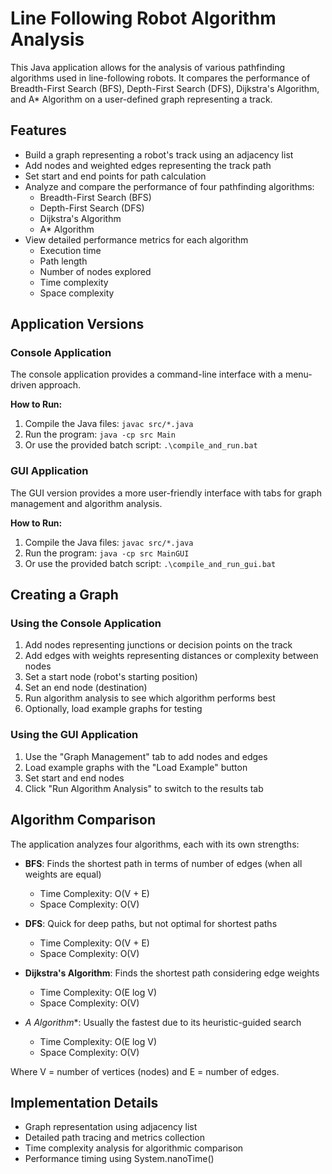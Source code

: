 # Line Following Robot Algorithm Analysis

This Java application allows for the analysis of various pathfinding algorithms used in line-following robots. It compares the performance of Breadth-First Search (BFS), Depth-First Search (DFS), Dijkstra's Algorithm, and A* Algorithm on a user-defined graph representing a track.

## Features

- Build a graph representing a robot's track using an adjacency list
- Add nodes and weighted edges representing the track path
- Set start and end points for path calculation
- Analyze and compare the performance of four pathfinding algorithms:
  - Breadth-First Search (BFS)
  - Depth-First Search (DFS)
  - Dijkstra's Algorithm
  - A* Algorithm
- View detailed performance metrics for each algorithm
  - Execution time
  - Path length
  - Number of nodes explored
  - Time complexity
  - Space complexity

## Application Versions

### Console Application

The console application provides a command-line interface with a menu-driven approach.

**How to Run:**
1. Compile the Java files: `javac src/*.java`
2. Run the program: `java -cp src Main`
3. Or use the provided batch script: `.\compile_and_run.bat`

### GUI Application

The GUI version provides a more user-friendly interface with tabs for graph management and algorithm analysis.

**How to Run:**
1. Compile the Java files: `javac src/*.java`
2. Run the program: `java -cp src MainGUI`
3. Or use the provided batch script: `.\compile_and_run_gui.bat`

## Creating a Graph

### Using the Console Application
1. Add nodes representing junctions or decision points on the track
2. Add edges with weights representing distances or complexity between nodes
3. Set a start node (robot's starting position)
4. Set an end node (destination)
5. Run algorithm analysis to see which algorithm performs best
6. Optionally, load example graphs for testing

### Using the GUI Application
1. Use the "Graph Management" tab to add nodes and edges
2. Load example graphs with the "Load Example" button
3. Set start and end nodes
4. Click "Run Algorithm Analysis" to switch to the results tab

## Algorithm Comparison

The application analyzes four algorithms, each with its own strengths:

- **BFS**: Finds the shortest path in terms of number of edges (when all weights are equal)
  - Time Complexity: O(V + E) 
  - Space Complexity: O(V)

- **DFS**: Quick for deep paths, but not optimal for shortest paths
  - Time Complexity: O(V + E)
  - Space Complexity: O(V)

- **Dijkstra's Algorithm**: Finds the shortest path considering edge weights
  - Time Complexity: O(E log V)
  - Space Complexity: O(V)

- **A* Algorithm**: Usually the fastest due to its heuristic-guided search
  - Time Complexity: O(E log V)
  - Space Complexity: O(V)

Where V = number of vertices (nodes) and E = number of edges.

## Implementation Details

- Graph representation using adjacency list
- Detailed path tracing and metrics collection
- Time complexity analysis for algorithmic comparison
- Performance timing using System.nanoTime() 
